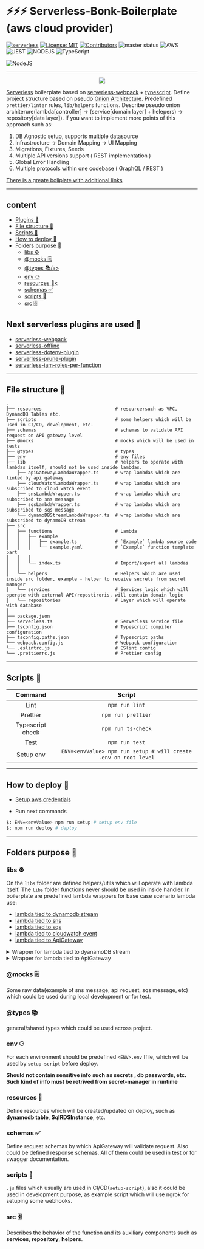 # ⚡️⚡️⚡️ Serverless-Bonk-Boilerplate (aws cloud provider)


[![serverless](http://public.serverless.com/badges/v3.svg)](http://www.serverless.com) [![License: MIT](https://img.shields.io/badge/License-MIT-yellow.svg)](https://opensource.org/licenses/MIT) [![Contributors][ico-contributors]][link-contributors] ![master status](https://github.com/collierrgbsitisfise/serverless-bonk-template/actions/workflows/main.yaml/badge.svg?branch=master) ![AWS](https://img.shields.io/badge/AWS%20-%23FF9900.svg?&style=for-the-badge&logo=amazon-aws&logoColor=black) ![JEST](https://img.shields.io/badge/-jest-%23C21325?&style=for-the-badge&logo=jest&logoColor=white) ![NODEJS](https://img.shields.io/badge/node.js%20-%2343853D.svg?&style=for-the-badge&logo=node.js&logoColor=white) ![TypeScript](https://img.shields.io/badge/typescript%20-%23007ACC.svg?&style=for-the-badge&logo=typescript&logoColor=white)

<img alt="NodeJS" src=""/>

_ _ _

<div style="text-align:center">
  <img src="https://github.com/collierrgbsitisfise/serverless-bonk-template/blob/master/docs/bonk-logo.png" align="center"/>
</div>



[Serverless](https://www.serverless.com/) boilerplate based on [serverless-webpack](https://github.com/serverless-heaven/serverless-webpack) + [typescript](https://www.typescriptlang.org/). Define project structure based on pseudo [Onion Architecture](https://jeffreypalermo.com/2008/07/the-onion-architecture-part-1/). Predefined `prettier/linter` rules, `lib/helpers` functions.
Describe pseudo onion architerure(lambda[controller] -> (service[domain layer] + helepers) -> repository[data layer]). If you want to implement more points of this approach such as:

1. DB Agnostic setup, supports multiple datasource
2. Infrastructure -> Domain Mapping -> UI Mapping
3. Migrations, Fixtures, Seeds
4. Multiple API versions support ( REST implementation )
5. Global Error Handling
6. Multiple protocols within one codebase ( GraphQL / REST )

[There is a greate boliplate with additional links](https://github.com/Melzar/onion-architecture-boilerplate)

_ _ _

<h2 id="plugins">content</h2>

<ul>
    <li><a href="#plugins">Plugins 🔌</a></li>
    <li><a href="#file-structure">File structure 📁</a></li>
    <li><a href="#scripts">Scripts 📜</a></li>
    <li><a href="#deploy">How to deploy 🚀</a></li>
    <li>
      <a href="#folders">Folders purpose 📂</a>
      <ul>
        <li><a href="#folders-libs">libs ⚙️</a></li>
        <li><a href="#folders-mocks">@mocks 🗒️</a></li>
        <li><a href="#folders-types">@types 📚/a></li>
        <li><a href="#folders-env">env ⚆</a></li>
        <li><a href="#folders-resources">resources 🔆<</a></li>
        <li><a href="#folders-schemas">schemas ✅</a></li>
        <li><a href="#folders-scripts">scripts 📜</a></li>
        <li><a href="#folders-src">src 🗄️</a></li>
      </ul>
    </li>
    
</ul>

<h2 id="plugins">Next serverless plugins are used 🔌</h2>

  - [serverless-webpack](https://github.com/serverless-heaven/serverless-webpack)
  - [serverless-offline](https://github.com/dherault/serverless-offline)
  - [serverless-dotenv-plugin](https://github.com/neverendingqs/serverless-dotenv-plugin)
  - [serverless-prune-plugin](https://github.com/claygregory/serverless-prune-plugin)
  - [serverless-iam-roles-per-function](https://github.com/functionalone/serverless-iam-roles-per-function)

___
<h2 id="file-structure">File structure 📁</h2>

```dotnetcli
.
├── resources                           # resourcersuch as VPC, DynamoDB Tables etc.
├── scripts                             # some helpers which will be used in CI/CD, development, etc.
├── schemas                             # schemas to validate API request on API gateway level
├── @mocks                              # mocks which will be used in tests
├── @types                              # types
├── env                                 # env files
├── lib                                 # helpers to operate with lambdas itself, should not be used inside lambdas.
    ├── apiGatewayLambdaWrapper.ts      # wrap lambdas which are linked by api gateway
    ├── cloudWatchLambdaWrapper.ts      # wrap lambdas which are subscribed to cloud watch event
    ├── snsLambdaWrapper.ts             # wrap lambdas which are subscribed to sns message
    ├── sqsLambdaWrapper.ts             # wrap lambdas which are subscribed to sqs message
    └── dynamoDBStreamLambdaWrapper.ts  # wrap lambdas which are subscribed to dynamoDB stream
├── src
│   ├── functions                       # Lambda
│   │   ├── example
│   │   │   ├── example.ts              # `Example` lambda source code
│   │   │   └── example.yaml            # `Example` function template part 
│   │   │
│   │   └── index.ts                    # Import/export all lambdas
│   │
│   └── helpers                         # Helpers which are used inside src folder, example - helper to receive secrets from secret manager
│   └── services                        # Services logic which will operate with external API/repostiroris, will contain domain logic
│   └── repositories                    # Layer which will operate with database
│
├── package.json
├── serverless.ts                       # Serverless service file
├── tsconfig.json                       # Typescript compiler configuration
├── tsconfig.paths.json                 # Typescript paths
└── webpack.config.js                   # Webpack configuration
└── .eslintrc.js                        # ESlint config
└── .prettierrc.js                      # Prettier config
```

___

<h2 id="scripts">Scripts 📜</h2>


|     Command      |                             Script                              |
| :--------------: | :-------------------------------------------------------------: |
| Lint             | `npm run lint`                                                  |
| Prettier         | `npm run prettier`                                              |
| Typescript check | `npm run ts-check`                                              |
| Test             | `npm run test`                                                  |
| Setup env        | `ENV=<envValue> npm run setup # will create .env on root level` |

___

<h2 id="deploy">How to deploy 🚀</h2>

- [Setup aws credentials](https://www.serverless.com/framework/docs/providers/aws/guide/credentials/)

- Run next commands
```bash
$: ENV=<envValue> npm run setup # setup env file
$: npm run deploy # deploy
```

___

<h2 id="folders">Folders purpose 📂</h2>

<h3 id="folders-libs">libs ⚙️</h3>

On the `libs` folder are defined helpers/utils which will operate with lambda itself. The `libs` folder functions never should be used in inside handler. In boilerplate are predefined lambda wrappers for base case scenario lambda use: 
- [lambda tied to dynamodb stream](https://docs.aws.amazon.com/lambda/latest/dg/with-ddb.html)
- [lambda tied to sns](https://docs.aws.amazon.com/lambda/latest/dg/with-sns.html)
- [lambda tied to sqs](https://docs.aws.amazon.com/lambda/latest/dg/with-sqs.html)
- [lambda tied to cloudwatch event](https://docs.aws.amazon.com/lambda/latest/dg/services-cloudwatchevents.html)
- [lambda tied to ApiGateway](https://docs.aws.amazon.com/lambda/latest/dg/services-apigateway.html)

<details>
  <summary>Wrapper for lambda tied to dyanamoDB stream</summary>
  <p>


```javascript
import { DynamoDBStreamEvent, Context, Callback } from 'aws-lambda';

export const dynamoDblambdaWrapper = (
  lambda: (event: DynamoDBStreamEvent, context: Context, callback: Callback) => Promise<any>,
  onSucces: (event: DynamoDBStreamEvent, result: any) => any | PromiseLike<any>,
  onError: (event: DynamoDBStreamEvent, error: Error) => any | PromiseLike<any>,
) => {
  return function wrapp(event: DynamoDBStreamEvent, context?: Context, callback?: Callback): Promise<any> {
    return Promise.resolve()
      .then(() => lambda(event, context, callback))
      .then((res: any) => onSucces(event, res))
      .catch((err: Error) => onError(event, err));
  };
};

```

</p>
</details>

<details>
  <summary>Wrapper for lambda tied to ApiGateway</summary>
  <p>


```javascript
import { APIGatewayEvent, Context, Callback, APIGatewayProxyResult } from 'aws-lambda';

export type Headers = { [key: string]: string };

export type LambdaFunction = (
  event: APIGatewayEvent,
  context?: Context,
  callback?: Callback,
) => [any, number, Headers] | Promise<[any, number, Headers]>;

export type OnSuccesHandler = (
  value: any,
  statusCode: number,
  headers?: Headers,
) => APIGatewayProxyResult | PromiseLike<APIGatewayProxyResult>;

export type OnErrorHandle = (error: Error) => Promise<APIGatewayProxyResult>;

const defaultHeaders = {
  'Content-Type': 'application/json',
  'Access-Control-Allow-Origin': '*',
  'Access-Control-Allow-Credentials': true,
};

const onSuccesHandler = (
  data: any,
  statusCode: number,
  headers?: Headers,
): APIGatewayProxyResult | PromiseLike<APIGatewayProxyResult> => ({
  statusCode,
  headers: {
    ...defaultHeaders,
    ...headers,
  },
  body: JSON.stringify(data),
});

const onErrorHandler = async (error: Error): Promise<APIGatewayProxyResult> => {
  return {
    statusCode: 500,
    headers: defaultHeaders,
    body: JSON.stringify(error),
  };
};

export const apiGatewayLambdaWrapper = (
  lambda: LambdaFunction,
  onSucces: OnSuccesHandler = onSuccesHandler,
  onError: OnErrorHandle = onErrorHandler,
) => {
  return function wrapp(event: APIGatewayEvent, context: Context, callback: Callback): Promise<APIGatewayProxyResult> {
    return Promise.resolve()
      .then(() => lambda(event, context, callback))
      .then(([res, code, headers]: [any, number, Headers]) => onSucces(res, code, headers))
      .catch(onError);
  };
};
```

</p>
</details>

<h3 id="folders-mocks">@mocks 🗒️</h3>

Some raw data(example of sns message, api request, sqs message, etc) which could be used during local development or for test.

<h3 id="folders-types">@types 📚</h3>


general/shared types which could be used across project.

<h3 id="folders-env">env ⚆</h3>


For each environment should be predefined `<ENV>.env` ffile, which will be used by `setup-script` before deploy.

**Should not contain sensitive info such as secrets , db passwords, etc. Such kind of info must be retrived from secret-manager in runtime**

<h3 id="folders-resources">resources 🔆</h3>

Define resources which will be created/updated on deploy, such as **dynamodb table**, **SqlRDSInstance**, etc.
 
<h3 id="folders-schemas">schemas ✅</h3>

Define request schemas by which ApiGateway will validate request. Also could be defined response schemas. All of them could be used in test or for swagger documentation.

<h3 id="folders-scripts">scripts 📜</h3>

`.js` files which usually are used in CI/CD(`setup-script`), also it could be used in development purpose, as example script which will use ngrok for setuping some webhooks.

<h3 id="folders-src">src 🗄️</h3>


Describes the behavior of the function and its auxiliary components such as **services**, **repository**, **helpers**.

[ico-contributors]: https://img.shields.io/github/contributors/collierrgbsitisfise/serverless-bonk-template.svg

[link-contributors]: https://github.com/collierrgbsitisfise/serverless-bonk-template
